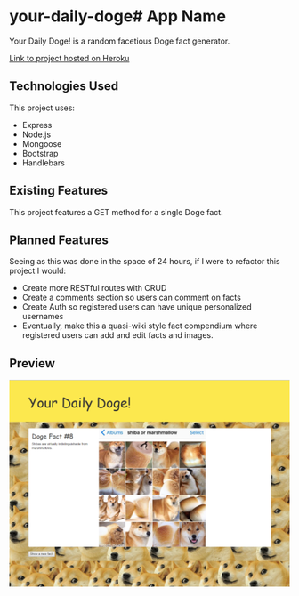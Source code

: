 # your-daily-doge# App Name

Your Daily Doge! is a random facetious Doge fact generator.

[Link to project hosted on Heroku](https://whispering-atoll-22748.herokuapp.com/)

## Technologies Used

This project uses:
+ Express
+ Node.js
+ Mongoose
+ Bootstrap
+ Handlebars


## Existing Features

This project features a GET method for a single Doge fact.


## Planned Features

Seeing as this was done in the space of 24 hours, if I were to refactor this project I would:
+ Create more RESTful routes with CRUD
+ Create a comments section so users can comment on facts
+ Create Auth so registered users can have unique personalized usernames
+ Eventually, make this a quasi-wiki style fact compendium where registered users can add and edit facts and images.

## Preview
![Screenshot](/public/screenshot.PNG)
